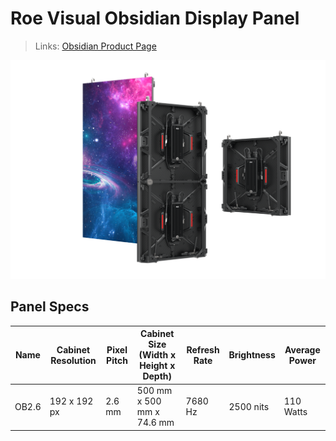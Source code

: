# Roe Visual Obsidian Display Panel

> Links: [Obsidian Product Page](https://www.roevisual.com/en/obsidian)

![Obsidian Photo](ROE-Obsidian.png)

## Panel Specs

| Name    | Cabinet Resolution | Pixel Pitch | Cabinet Size (Width x Height x Depth) | Refresh Rate | Brightness | Average Power |
|---------|--------------------|-------------|---------------------------------------|--------------|------------|---------------|
| OB2.6   | 192 x 192 px       | 2.6 mm      | 500 mm x 500 mm x 74.6 mm             | 7680 Hz      | 2500 nits  | 110 Watts     |

